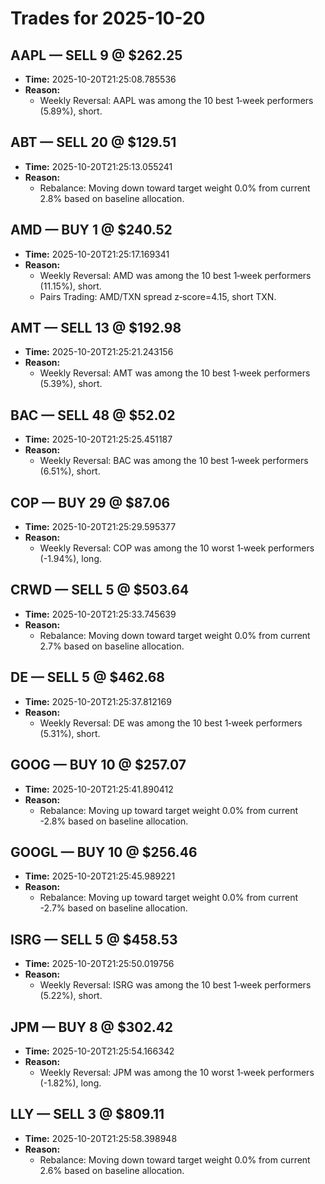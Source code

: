 # Trades for 2025-10-20

## AAPL — SELL 9 @ $262.25
- **Time:** 2025-10-20T21:25:08.785536
- **Reason:**
  - Weekly Reversal: AAPL was among the 10 best 1‑week performers (5.89%), short.

## ABT — SELL 20 @ $129.51
- **Time:** 2025-10-20T21:25:13.055241
- **Reason:**
  - Rebalance: Moving down toward target weight 0.0% from current 2.8% based on baseline allocation.

## AMD — BUY 1 @ $240.52
- **Time:** 2025-10-20T21:25:17.169341
- **Reason:**
  - Weekly Reversal: AMD was among the 10 best 1‑week performers (11.15%), short.
  - Pairs Trading: AMD/TXN spread z‑score=4.15, short TXN.

## AMT — SELL 13 @ $192.98
- **Time:** 2025-10-20T21:25:21.243156
- **Reason:**
  - Weekly Reversal: AMT was among the 10 best 1‑week performers (5.39%), short.

## BAC — SELL 48 @ $52.02
- **Time:** 2025-10-20T21:25:25.451187
- **Reason:**
  - Weekly Reversal: BAC was among the 10 best 1‑week performers (6.51%), short.

## COP — BUY 29 @ $87.06
- **Time:** 2025-10-20T21:25:29.595377
- **Reason:**
  - Weekly Reversal: COP was among the 10 worst 1‑week performers (-1.94%), long.

## CRWD — SELL 5 @ $503.64
- **Time:** 2025-10-20T21:25:33.745639
- **Reason:**
  - Rebalance: Moving down toward target weight 0.0% from current 2.7% based on baseline allocation.

## DE — SELL 5 @ $462.68
- **Time:** 2025-10-20T21:25:37.812169
- **Reason:**
  - Weekly Reversal: DE was among the 10 best 1‑week performers (5.31%), short.

## GOOG — BUY 10 @ $257.07
- **Time:** 2025-10-20T21:25:41.890412
- **Reason:**
  - Rebalance: Moving up toward target weight 0.0% from current -2.8% based on baseline allocation.

## GOOGL — BUY 10 @ $256.46
- **Time:** 2025-10-20T21:25:45.989221
- **Reason:**
  - Rebalance: Moving up toward target weight 0.0% from current -2.7% based on baseline allocation.

## ISRG — SELL 5 @ $458.53
- **Time:** 2025-10-20T21:25:50.019756
- **Reason:**
  - Weekly Reversal: ISRG was among the 10 best 1‑week performers (5.22%), short.

## JPM — BUY 8 @ $302.42
- **Time:** 2025-10-20T21:25:54.166342
- **Reason:**
  - Weekly Reversal: JPM was among the 10 worst 1‑week performers (-1.82%), long.

## LLY — SELL 3 @ $809.11
- **Time:** 2025-10-20T21:25:58.398948
- **Reason:**
  - Rebalance: Moving down toward target weight 0.0% from current 2.6% based on baseline allocation.

